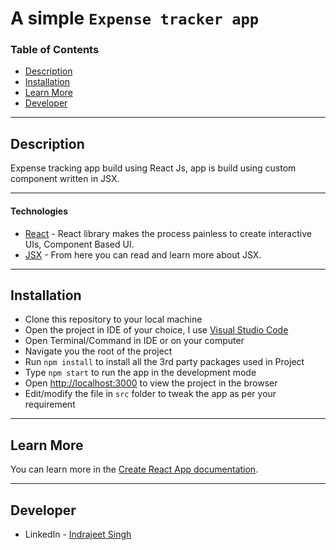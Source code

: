 # A simple `Expense tracker app`

### Table of Contents

- [Description](#description)
- [Installation](#installation)
- [Learn More](#learn-more)
- [Developer](#developer)

---

## Description

Expense tracking app build using React Js, app is build using custom component written in JSX.

---

#### Technologies

- [React](https://reactjs.org) - React library makes the process painless to create interactive UIs, Component Based UI.
- [JSX](https://reactjs.org/docs/introducing-jsx.html) - From here you can read and learn more about JSX.

---

## Installation

- Clone this repository to your local machine
- Open the project in IDE of your choice, I use [Visual Studio Code](https://code.visualstudio.com)
- Open Terminal/Command in IDE or on your computer
- Navigate you the root of the project
- Run `npm install` to install all the 3rd party packages used in Project
- Type `npm start` to run the app in the development mode
- Open [http://localhost:3000](http://localhost:3000) to view the project in the browser
- Edit/modify the file in `src` folder to tweak the app as per your requirement

---

## Learn More

You can learn more in the [Create React App documentation](https://facebook.github.io/create-react-app/docs/getting-started).

---

## Developer

- LinkedIn - [Indrajeet Singh](https://www.linkedin.com/in/indrajeetsingh94/)
